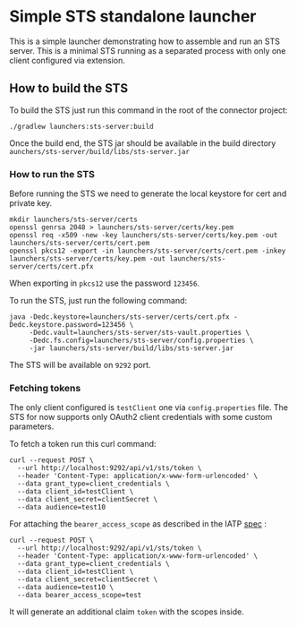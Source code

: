 # Simple STS standalone launcher

This is a simple launcher demonstrating how to assemble and run an STS server. This is a minimal STS
running as a separated process with only one client configured via extension.

## How to build the STS

To build the STS just run this command in the root of the connector project:

```shell
./gradlew launchers:sts-server:build
```

Once the build end, the STS jar should be available in the build
directory `aunchers/sts-server/build/libs/sts-server.jar`

### How to run the STS

Before running the STS we need to generate the local keystore for cert and private key.

```shell
mkdir launchers/sts-server/certs
openssl genrsa 2048 > launchers/sts-server/certs/key.pem
openssl req -x509 -new -key launchers/sts-server/certs/key.pem -out launchers/sts-server/certs/cert.pem
openssl pkcs12 -export -in launchers/sts-server/certs/cert.pem -inkey launchers/sts-server/certs/key.pem -out launchers/sts-server/certs/cert.pfx
```

When exporting in `pkcs12` use the password `123456`.

To run the STS, just run the following command:

```shell
java -Dedc.keystore=launchers/sts-server/certs/cert.pfx -Dedc.keystore.password=123456 \
     -Dedc.vault=launchers/sts-server/sts-vault.properties \
     -Dedc.fs.config=launchers/sts-server/config.properties \
     -jar launchers/sts-server/build/libs/sts-server.jar
 ```

The STS will be available on `9292` port.

### Fetching tokens

The only client configured is `testClient` one via `config.properties` file. The STS for now supports only
OAuth2 client credentials with some custom parameters.

To fetch a token run this curl command:

```shell
curl --request POST \
  --url http://localhost:9292/api/v1/sts/token \
  --header 'Content-Type: application/x-www-form-urlencoded' \
  --data grant_type=client_credentials \
  --data client_id=testClient \
  --data client_secret=clientSecret \
  --data audience=test10 
```

For attaching the `bearer_access_scope` as described in the
IATP [spec](https://github.com/eclipse-tractusx/identity-trust/blob/main/specifications/M1/identity.protocol.base.md#6-using-the-oauth-2-client-credential-grant-to-obtain-access-tokens-from-an-sts) :

```shell
curl --request POST \
  --url http://localhost:9292/api/v1/sts/token \
  --header 'Content-Type: application/x-www-form-urlencoded' \
  --data grant_type=client_credentials \
  --data client_id=testClient \
  --data client_secret=clientSecret \
  --data audience=test10 \
  --data bearer_access_scope=test
```

It will generate an additional claim `token` with the scopes inside.